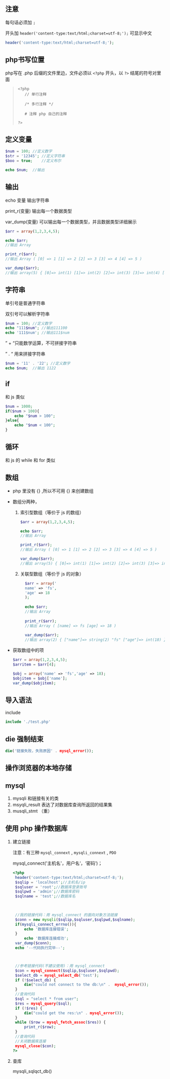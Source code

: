 ## 注意

每句话必须加 `;` 

开头加 `header('content-type:text/html;charset=utf-8;');` 可显示中文

```php
header('content-type:text/html;charset=utf-8;');
```



## php书写位置

php写在 .php 后缀的文件里边，文件必须以 `<?php` 开头，以 `?>` 结尾的符号对里面

>```php+HTML
><?php
>    // 单行注释
>
>    /* 多行注释 */
>
>    # 注释 php 自己的注释
>    
>?> 
>```



## 定义变量

```php
$num = 100;	//定义数字
$str = '12345';	//定义字符串
$boo = true;	//定义布尔

echo $num;	//输出
```



## 输出

echo 变量	输出字符串

print_r(变量)	输出每一个数据类型



var_dump(变量)	可以输出每一个数据类型，并且数据类型详细展示

```php
$arr = array(1,2,3,4,5);

echo $arr;
//输出 Array

print_r($arr);
//输出 Array ( [0] => 1 [1] => 2 [2] => 3 [3] => 4 [4] => 5 )

var_dump($arr);
//输出 array(5) { [0]=> int(1) [1]=> int(2) [2]=> int(3) [3]=> int(4) [4]=> int(5) }

```



## 字符串

单引号是普通字符串

双引号可以解析字符串

```php
$num = 100;	//定义数字
echo "111$num";	//输出111100
echo '111$num';	//输出111$num
```

” + “只能数学运算，不可拼接字符串

” . “ 用来拼接字符串

```php
$num = '11' . '22';	//定义数字
echo $num;	//输出 1122
```



## if

和 js 类似

```php
$num = 1000;
if($num > 100){
    echo "$num > 100";
}else{
    echo "$num < 100";
}
```



## 循环

和 js 的 while 和 for 类似



## 数组

+ php 里没有 {} ,所以不可用 {} 来创建数组

+ 数组分两种，

   1. 索引型数组（等价于 js 的数组）

      ```php
      $arr = array(1,2,3,4,5);
      
      echo $arr;
      //输出 Array
      
      print_r($arr);
      //输出 Array ( [0] => 1 [1] => 2 [2] => 3 [3] => 4 [4] => 5 )
      
      var_dump($arr);
      //输出 array(5) { [0]=> int(1) [1]=> int(2) [2]=> int(3) [3]=> int(4) [4]=> int(5) }
      ```

   2. 关联型数组（等价于 js 的对象）

      ```php
      	$arr = array('
      	name' => 'fs',
      	'age' => 18
      	);
      	
      	echo $arr;
      	//输出 Array
      	
      	print_r($arr);
      	//输出 Array ( [name] => fs [age] => 18 )
      	
      	var_dump($arr);
      	//输出 array(2) { ["name"]=> string(2) "fs" ["age"]=> int(18) }
      ```

+ 获取数组中的项

  ```php
  $arr = array(1,2,3,4,5);
  $arritem = $arr[4];
  
  $obj = array('name' => 'fs','age' => 18);
  $objitem = $obj['name'];
  var_dump($objitem);
  ```

  

## 导入语法

include

```php
include './test.php'
```



## die 强制结束

```php
die('链接失败，失败原因' . mysql_error());
```



## 操作浏览器的本地存储





## mysql

1. mysqli 和链接有关的类
2. msyqli_result 表达了对数据库查询所返回的结果集
3. musqli_stmt （重）



## 使用 php 操作数据库

1. 建立链接

   注意：有三种 `mysql_connext` , `mysqli_connext` , `PDO` 

   mysql_connect('主机名'，用户名‘，‘密码’)；

   ```php
   <?php
   	header('content-type:text/html;charset=utf-8;');
   	$sqlip = 'localhost';//主机名/ip
   	$sqluser = 'root';//数据库登录账号
   	$sqlpwd = 'admin';//数据库密码
   	$sqlname = 'test';//数据库名
   	
   
   	
   	//我的链接代码：用 mysql_connect 的面向对象方法链接
   	$conn = new mysqli($sqlip,$sqluser,$sqlpwd,$sqlname);
   	if(mysqli_connect_errno()){
   		echo '数据库连接错误';
   	}
   		echo '数据库连接成功';
   	var_dump($conn);
   	echo '--代码执行完毕--';
   
   
   
   	//参考链接代码(不建议使用)：用 mysql_connect
   	$con = mysql_connect($sqlip,$sqluser,$sqlpwd);
   	$select_db = mysql_select_db('test');
   	if (!$select_db) {
   	    die("could not connect to the db:\n" .  mysql_error());
   	}
   	//查询代码
   	$sql = "select * from user";
   	$res = mysql_query($sql);
   	if (!$res) {
   	    die("could get the res:\n" . mysql_error());
   	}
   	while ($row = mysql_fetch_assoc($res)) {
   	    print_r($row);
   	}
   	//查询代码
   	//关闭数据库连接
   	mysql_close($con);
   ?>
   ```

2. 查库

   mysqli_sqlqct_db()

